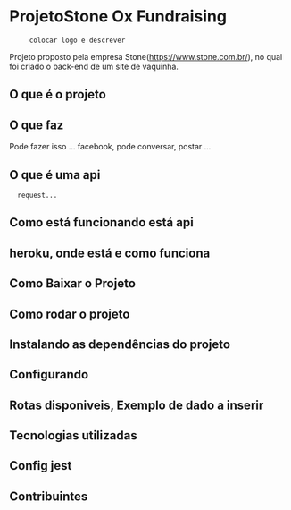 # ProjetoStone Ox Fundraising

         colocar logo e descrever

Projeto proposto pela empresa Stone(https://www.stone.com.br/), no qual foi criado o back-end de um site de vaquinha.

## O que é o projeto

## O que faz

Pode fazer isso ... facebook, pode conversar, postar ...

## O que é uma api

      request...

## Como está funcionando está api

## heroku, onde está e como funciona

## Como Baixar o Projeto

## Como rodar o projeto

## Instalando as dependências do projeto

## Configurando

## Rotas disponiveis, Exemplo de dado a inserir

## Tecnologias utilizadas

## Config jest

## Contribuintes

##
